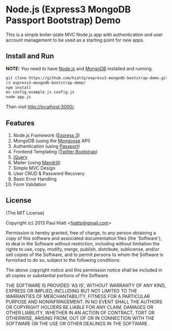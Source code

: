# Node.js (Express3 MongoDB Passport Bootstrap) Demo

This is a simple boiler-plate MVC Node.js app with authentication and user account management to be used as a starting point for new apps.

## Install and Run

**NOTE:** You need to have [Node.js](http://nodejs.org/) and [MongoDB](http://www.mongodb.org/) installed and running.

```sh
git clone https://github.com/hiattp/express3-mongodb-bootstrap-demo.git
cd express3-mongodb-bootstrap-demo/
npm install
mv config.example.js config.js
node app.js
```
Then visit [http://localhost:3000/](http://localhost:3000/).

## Features

1. Node.js Framework ([Express 3](http://expressjs.com/))
2. MongoDB (using the [Mongoose](http://mongoosejs.com/) API)
3. Authentication (using [Passport](http://mongoosejs.com/))
4. Frontend Templating ([Twitter Bootstrap](http://twitter.github.io/bootstrap/index.html))
5. [jQuery](http://jquery.com/)
6. Mailer (using [Mandrill](http://mandrill.com/))
7. Simple MVC Design
8. User CRUD & Password Recovery
9. Basic Error Handling
10. Form Validation

## License

(The MIT License)

Copyright (c) 2013 Paul Hiatt <[hiattp@gmail.com](mailto:hiattp@gmail.com)>

Permission is hereby granted, free of charge, to any person obtaining a copy of this software and associated documentation files (the 'Software'), to deal in the Software without restriction, including without limitation the rights to use, copy, modify, merge, publish, distribute, sublicense, and/or sell copies of the Software, and to permit persons to whom the Software is furnished to do so, subject to the following conditions:

The above copyright notice and this permission notice shall be included in all copies or substantial portions of the Software.

THE SOFTWARE IS PROVIDED 'AS IS', WITHOUT WARRANTY OF ANY KIND, EXPRESS OR IMPLIED, INCLUDING BUT NOT LIMITED TO THE WARRANTIES OF MERCHANTABILITY, FITNESS FOR A PARTICULAR PURPOSE AND NONINFRINGEMENT. IN NO EVENT SHALL THE AUTHORS OR COPYRIGHT HOLDERS BE LIABLE FOR ANY CLAIM, DAMAGES OR OTHER LIABILITY, WHETHER IN AN ACTION OF CONTRACT, TORT OR OTHERWISE, ARISING FROM, OUT OF OR IN CONNECTION WITH THE SOFTWARE OR THE USE OR OTHER DEALINGS IN THE SOFTWARE.